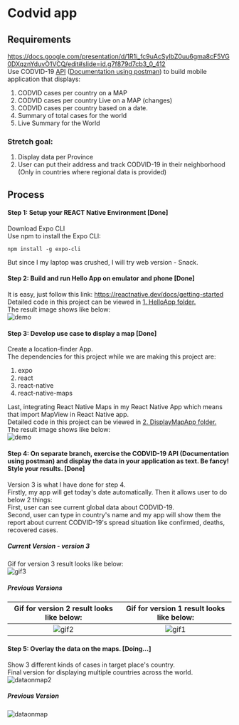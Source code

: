 # Codvid app     


## Requirements   
https://docs.google.com/presentation/d/1R1i_fc9uAcSylbZ0uu6gma8cF5VG0DXqznYduvO1VCQ/edit#slide=id.g7f879d7cb3_0_412    
Use CODVID-19 [API](https://covid19api.com/) ([Documentation using postman](https://documenter.getpostman.com/view/10808728/SzS8rjbc?version=latest)) to build mobile application that displays:     
1. CODVID cases per country on a MAP   
2. CODVID cases per country Live on a MAP (changes)   
3. CODVID cases per country based on a date.   
4. Summary of total cases for the world   
5. Live Summary for the World    

### Stretch goal:
1. Display data per Province
2. User can put their address and track CODVID-19 in their neighborhood (Only in countries where regional data is provided) 
   

## Process    
#### Step 1:  Setup your REACT Native Environment [Done]        
Download Expo CLI     
Use npm to install the Expo CLI:    
```
npm install -g expo-cli
```
But since I my laptop was crushed, I will try web version - Snack.      

#### Step 2: Build and run Hello App on emulator and phone [Done]      
It is easy, just follow this link: https://reactnative.dev/docs/getting-started    
Detailed code in this project can be viewed in [1. HelloApp folder.](https://github.com/BUEC500C1/codvid-app-zhou-1/tree/master/1.%20HelloApp)     
The result image shows like below:    
![demo](/img/hello.PNG)    

#### Step 3:  Develop use case to display a map [Done]     
Create a location-finder App.      
The dependencies for this project while we are making this project are:     
1. expo        
2. react       
3. react-native       
4. react-native-maps     

Last, integrating React Native Maps in my React Native App which means that import MapView in React Native app.     
Detailed code in this project can be viewed in [2. DisplayMapApp folder.](https://github.com/BUEC500C1/codvid-app-zhou-1/tree/master/2.%20DisplayMapApp)     
The result image shows like below:    
![demo](/img/mapDisplay.PNG)       


#### Step 4:  On separate branch, exercise the CODVID-19 API (Documentation using postman) and display the data in your application as text.  Be fancy!  Style your results. [Done]      
Version 3 is what I have done for step 4.     
Firstly, my app will get today's date automatically. Then it allows user to do below 2 things:        
First, user can see current global data about CODVID-19.      
Second, user can type in country's name and my app will show them the report about current CODVID-19's spread situation like confirmed, deaths, recovered cases.   

##### Current Version - version 3     
Gif for version 3 result looks like below:    
![gif3](/img/COVID19-APP_version3.gif)  

##### Previous Versions 
Gif for version 2 result looks like below:    |    Gif for version 1 result looks like below:   
:-------------------------:|:-------------------------:
![gif2](/img/COVID19-APP_version2.gif)    |    ![gif1](/img/COVID19-APP_version1.gif)    


#### Step 5:  Overlay the data on the maps. [Doing...]        
Show 3 different kinds of cases in target place's country.      
Final version for displaying multiple countries across the world.    
![dataonmap2](/img?mapDisplay2.gif)    

##### Previous Version
![dataonmap](/img/textOnMap.PNG)     







